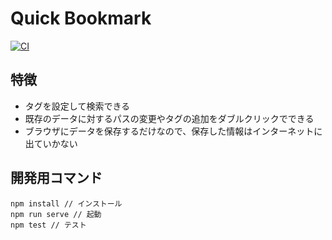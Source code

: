 # Quick Bookmark

[![CI](https://github.com/yasugahira0810/quickbookmark/actions/workflows/main.yml/badge.svg)](https://github.com/yasugahira0810/quickbookmark/actions/workflows/main.yml)

## 特徴

- タグを設定して検索できる
- 既存のデータに対するパスの変更やタグの追加をダブルクリックでできる
- ブラウザにデータを保存するだけなので、保存した情報はインターネットに出ていかない

## 開発用コマンド

```
npm install // インストール
npm run serve // 起動
npm test // テスト
```